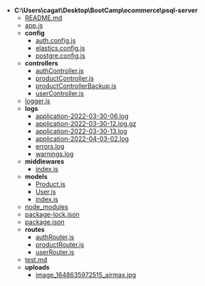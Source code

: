 - __C:\\Users\\cagat\\Desktop\\BootCamp\\ecommerce\\psql\-server__
   - [README.md](README.md)
   - [app.js](app.js)
   - __config__
     - [auth.config.js](config/auth.config.js)
     - [elastics.config.js](config/elastics.config.js)
     - [postgre.config.js](config/postgre.config.js)
   - __controllers__
     - [authController.js](controllers/authController.js)
     - [productController.js](controllers/productController.js)
     - [productControllerBackup.js](controllers/productControllerBackup.js)
     - [userController.js](controllers/userController.js)
   - [logger.js](logger.js)
   - __logs__
     - [application\-2022\-03\-30\-06.log](logs/application-2022-03-30-06.log)
     - [application\-2022\-03\-30\-12.log.gz](logs/application-2022-03-30-12.log.gz)
     - [application\-2022\-03\-30\-13.log](logs/application-2022-03-30-13.log)
     - [application\-2022\-04\-03\-02.log](logs/application-2022-04-03-02.log)
     - [errors.log](logs/errors.log)
     - [warnings.log](logs/warnings.log)
   - __middlewares__
     - [index.js](middlewares/index.js)
   - __models__
     - [Product.js](models/Product.js)
     - [User.js](models/User.js)
     - [index.js](models/index.js)
   - [node\_modules](node_modules)
   - [package\-lock.json](package-lock.json)
   - [package.json](package.json)
   - __routes__
     - [authRouter.js](routes/authRouter.js)
     - [productRouter.js](routes/productRouter.js)
     - [userRouter.js](routes/userRouter.js)
   - [test.md](test.md)
   - __uploads__
     - [image\_1648635972515\_airmax.jpg](uploads/image_1648635972515_airmax.jpg)

